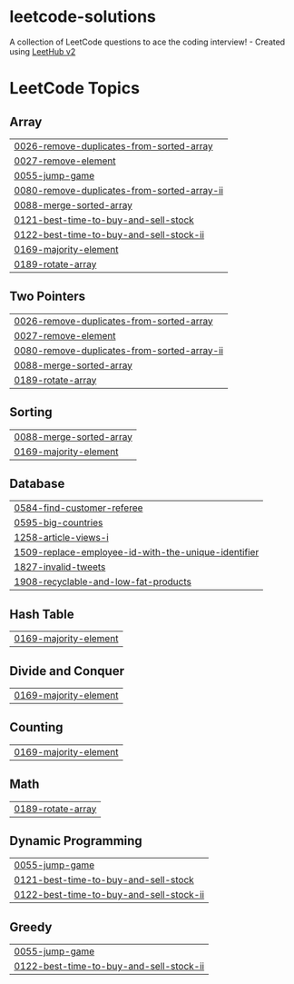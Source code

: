 # leetcode-solutions
A collection of LeetCode questions to ace the coding interview! - Created using [LeetHub v2](https://github.com/arunbhardwaj/LeetHub-2.0)

<!---LeetCode Topics Start-->
# LeetCode Topics
## Array
|  |
| ------- |
| [0026-remove-duplicates-from-sorted-array](https://github.com/AMahi1998/leetcode-solutions/tree/master/0026-remove-duplicates-from-sorted-array) |
| [0027-remove-element](https://github.com/AMahi1998/leetcode-solutions/tree/master/0027-remove-element) |
| [0055-jump-game](https://github.com/AMahi1998/leetcode-solutions/tree/master/0055-jump-game) |
| [0080-remove-duplicates-from-sorted-array-ii](https://github.com/AMahi1998/leetcode-solutions/tree/master/0080-remove-duplicates-from-sorted-array-ii) |
| [0088-merge-sorted-array](https://github.com/AMahi1998/leetcode-solutions/tree/master/0088-merge-sorted-array) |
| [0121-best-time-to-buy-and-sell-stock](https://github.com/AMahi1998/leetcode-solutions/tree/master/0121-best-time-to-buy-and-sell-stock) |
| [0122-best-time-to-buy-and-sell-stock-ii](https://github.com/AMahi1998/leetcode-solutions/tree/master/0122-best-time-to-buy-and-sell-stock-ii) |
| [0169-majority-element](https://github.com/AMahi1998/leetcode-solutions/tree/master/0169-majority-element) |
| [0189-rotate-array](https://github.com/AMahi1998/leetcode-solutions/tree/master/0189-rotate-array) |
## Two Pointers
|  |
| ------- |
| [0026-remove-duplicates-from-sorted-array](https://github.com/AMahi1998/leetcode-solutions/tree/master/0026-remove-duplicates-from-sorted-array) |
| [0027-remove-element](https://github.com/AMahi1998/leetcode-solutions/tree/master/0027-remove-element) |
| [0080-remove-duplicates-from-sorted-array-ii](https://github.com/AMahi1998/leetcode-solutions/tree/master/0080-remove-duplicates-from-sorted-array-ii) |
| [0088-merge-sorted-array](https://github.com/AMahi1998/leetcode-solutions/tree/master/0088-merge-sorted-array) |
| [0189-rotate-array](https://github.com/AMahi1998/leetcode-solutions/tree/master/0189-rotate-array) |
## Sorting
|  |
| ------- |
| [0088-merge-sorted-array](https://github.com/AMahi1998/leetcode-solutions/tree/master/0088-merge-sorted-array) |
| [0169-majority-element](https://github.com/AMahi1998/leetcode-solutions/tree/master/0169-majority-element) |
## Database
|  |
| ------- |
| [0584-find-customer-referee](https://github.com/AMahi1998/leetcode-solutions/tree/master/0584-find-customer-referee) |
| [0595-big-countries](https://github.com/AMahi1998/leetcode-solutions/tree/master/0595-big-countries) |
| [1258-article-views-i](https://github.com/AMahi1998/leetcode-solutions/tree/master/1258-article-views-i) |
| [1509-replace-employee-id-with-the-unique-identifier](https://github.com/AMahi1998/leetcode-solutions/tree/master/1509-replace-employee-id-with-the-unique-identifier) |
| [1827-invalid-tweets](https://github.com/AMahi1998/leetcode-solutions/tree/master/1827-invalid-tweets) |
| [1908-recyclable-and-low-fat-products](https://github.com/AMahi1998/leetcode-solutions/tree/master/1908-recyclable-and-low-fat-products) |
## Hash Table
|  |
| ------- |
| [0169-majority-element](https://github.com/AMahi1998/leetcode-solutions/tree/master/0169-majority-element) |
## Divide and Conquer
|  |
| ------- |
| [0169-majority-element](https://github.com/AMahi1998/leetcode-solutions/tree/master/0169-majority-element) |
## Counting
|  |
| ------- |
| [0169-majority-element](https://github.com/AMahi1998/leetcode-solutions/tree/master/0169-majority-element) |
## Math
|  |
| ------- |
| [0189-rotate-array](https://github.com/AMahi1998/leetcode-solutions/tree/master/0189-rotate-array) |
## Dynamic Programming
|  |
| ------- |
| [0055-jump-game](https://github.com/AMahi1998/leetcode-solutions/tree/master/0055-jump-game) |
| [0121-best-time-to-buy-and-sell-stock](https://github.com/AMahi1998/leetcode-solutions/tree/master/0121-best-time-to-buy-and-sell-stock) |
| [0122-best-time-to-buy-and-sell-stock-ii](https://github.com/AMahi1998/leetcode-solutions/tree/master/0122-best-time-to-buy-and-sell-stock-ii) |
## Greedy
|  |
| ------- |
| [0055-jump-game](https://github.com/AMahi1998/leetcode-solutions/tree/master/0055-jump-game) |
| [0122-best-time-to-buy-and-sell-stock-ii](https://github.com/AMahi1998/leetcode-solutions/tree/master/0122-best-time-to-buy-and-sell-stock-ii) |
<!---LeetCode Topics End-->